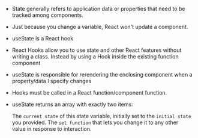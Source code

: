 - State generally refers to application data or properties that need to be tracked among components.
- Just because you change a variable, React won't update a component.
- useState is a React hook
- React Hooks allow you to use state and other React features without writing a class. Instead by using a Hook inside
 the existing function component
- useState is responsible for rerendering the enclosing component when a property/data I specify changes
- Hooks must be called in a React function/component function.
- useState returns an array with exactly two items:

  The `current state` of this state variable, initially set to the `initial state` you provided.
  The `set function` that lets you change it to any other value in response to interaction.

